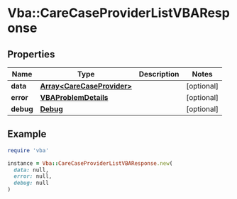 # Vba::CareCaseProviderListVBAResponse

## Properties

| Name | Type | Description | Notes |
| ---- | ---- | ----------- | ----- |
| **data** | [**Array&lt;CareCaseProvider&gt;**](CareCaseProvider.md) |  | [optional] |
| **error** | [**VBAProblemDetails**](VBAProblemDetails.md) |  | [optional] |
| **debug** | [**Debug**](Debug.md) |  | [optional] |

## Example

```ruby
require 'vba'

instance = Vba::CareCaseProviderListVBAResponse.new(
  data: null,
  error: null,
  debug: null
)
```


